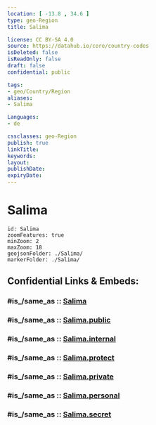 ```yaml
---
location: [ -13.8 , 34.6 ] 
type: geo-Region
title: Salima

license: CC BY-SA 4.0
source: https://datahub.io/core/country-codes
isDeleted: false
isReadOnly: false
draft: false
confidential: public

tags:
- geo/Country/Region
aliases:
- Salima

Languages:
- de

cssclasses: geo-Region
publish: true
linkTitle: 
keywords: 
layout: 
publishDate: 
expiryDate: 
---
```


# Salima

```leaflet
id: Salima
zoomFeatures: true 
minZoom: 2 
maxZoom: 18
geojsonFolder: ./Salima/
markerFolder: ./Salima/
```


## Confidential Links & Embeds: 

### #is_/same_as :: [Salima](/_Standards/Earth/Continent/Africa/Africa~East/Malawi/Districts~Malawi/Salima.md) 

### #is_/same_as :: [Salima.public](/_public/Earth/Continent/Africa/Africa~East/Malawi/Districts~Malawi/Salima.public.md) 

### #is_/same_as :: [Salima.internal](/_internal/Earth/Continent/Africa/Africa~East/Malawi/Districts~Malawi/Salima.internal.md) 

### #is_/same_as :: [Salima.protect](/_protect/Earth/Continent/Africa/Africa~East/Malawi/Districts~Malawi/Salima.protect.md) 

### #is_/same_as :: [Salima.private](/_private/Earth/Continent/Africa/Africa~East/Malawi/Districts~Malawi/Salima.private.md) 

### #is_/same_as :: [Salima.personal](/_personal/Earth/Continent/Africa/Africa~East/Malawi/Districts~Malawi/Salima.personal.md) 

### #is_/same_as :: [Salima.secret](/_secret/Earth/Continent/Africa/Africa~East/Malawi/Districts~Malawi/Salima.secret.md)

